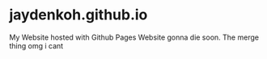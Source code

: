 # jaydenkoh.github.io
My Website hosted with Github Pages
Website gonna die soon. The merge thing omg i cant
